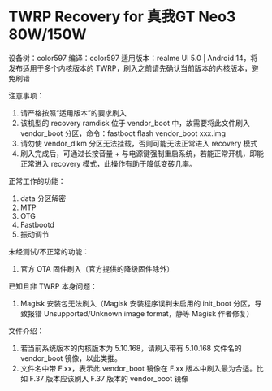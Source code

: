 # TWRP Recovery for 真我GT Neo3 80W/150W
设备树：color597
编译：color597
适用版本：realme UI 5.0 | Android 14，将发布适用于多个内核版本的 TWRP，刷入之前请先确认当前版本的内核版本，避免刷错

注意事项：
1. 请严格按照“适用版本”的要求刷入
2. 该机型的 recovery ramdisk 位于 vendor_boot 中，故需要将此文件刷入 vendor_boot 分区，命令：fastboot flash vendor_boot xxx.img
3. 请勿使 vendor_dlkm 分区无法挂载，否则可能无法正常进入 recovery 模式
4. 刷入完成后，可通过长按音量 + 与电源键强制重启系统，若能正常开机，即能正常进入 recovery 模式，此操作有助于降低变砖几率。

正常工作的功能：
1. data 分区解密
2. MTP
3. OTG
4. Fastbootd
5. 振动调节

未经测试/不正常的功能：
1. 官方 OTA 固件刷入（官方提供的降级固件除外）

已知且非 TWRP 本身问题：
1. Magisk 安装包无法刷入（Magisk 安装程序误判未启用的 init_boot 分区，导致报错 Unsupported/Unknown image format，静等 Magisk 作者修复）

文件介绍：
1. 若当前系统版本的内核版本为 5.10.168，请刷入带有 5.10.168 文件名的 vendor_boot 镜像，以此类推。
2. 文件名中带 F.xx，表示此 vendor_boot 镜像在 F.xx 版本中刷入最为合适。比如 F.37 版本应该刷入 F.37 版本的 vendor_boot 镜像
